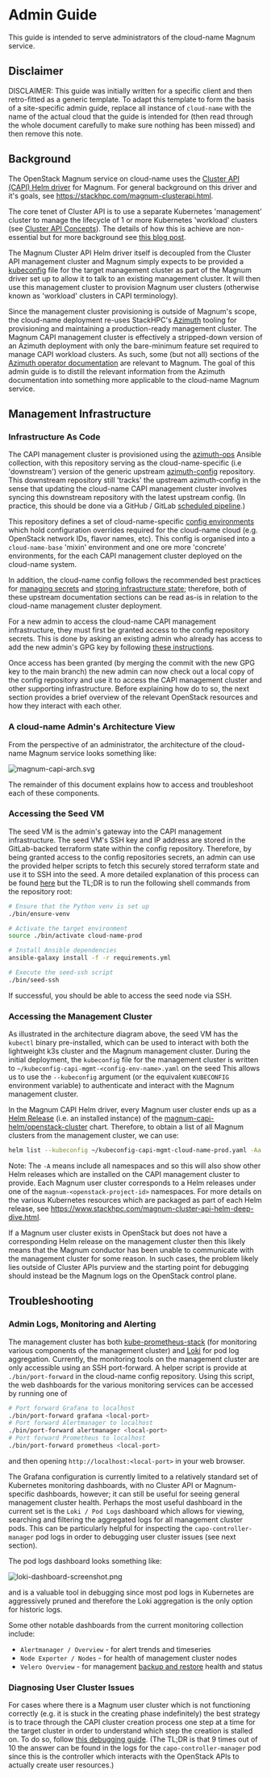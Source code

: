 # Admin Guide

This guide is intended to serve administrators of the cloud-name Magnum service.

## Disclaimer

DISCLAIMER: This guide was initially written for a specific client and then retro-fitted as a generic template. To adapt this template to form the basis of a site-specific admin guide, replace all instance of `cloud-name` with the name of the actual cloud that the guide is intended for (then read through the whole document carefully to make sure nothing has been missed) and then remove this note.

## Background

The OpenStack Magnum service on cloud-name uses the [Cluster API (CAPI) Helm driver](https://opendev.org/openstack/magnum-capi-helm) for Magnum. For general background on this driver and it's goals, see <https://stackhpc.com/magnum-clusterapi.html>.

The core tenet of Cluster API is to use a separate Kubernetes 'management' cluster to manage the lifecycle of 1 or more Kubernetes 'workload' clusters (see [Cluster API Concepts](https://cluster-api.sigs.k8s.io/user/concepts)). The details of how this is achieve are non-essential but for more background see [this blog post](https://www.stackhpc.com/magnum-cluster-api-helm-deep-dive.html).

The Magnum Cluster API Helm driver itself is decoupled from the Cluster API management cluster and Magnum simply expects to be provided a [kubeconfig](https://kubernetes.io/docs/concepts/configuration/organize-cluster-access-kubeconfig/) file for the target management cluster as part of the Magnum driver set up to allow it to talk to an existing management cluster.
It will then use this management cluster to provision Magnum user clusters (otherwise known as 'workload' clusters in CAPI terminology).

Since the management cluster provisioning is outside of Magnum's scope, the cloud-name deployment re-uses StackHPC's [Azimuth](https://azimuth-config.readthedocs.io/en/stable/) tooling for provisioning and maintaining a production-ready management cluster.
The Magnum CAPI management cluster is effectively a stripped-down version of an Azimuth deployment with only the bare-minimum feature set required to manage CAPI workload clusters.
As such, some (but not all) sections of the [Azimuth operator documentation](https://azimuth-config.readthedocs.io) are relevant to Magnum. The goal of this admin guide is to distill the relevant information from the Azimuth documentation into something more applicable to the cloud-name Magnum service.

## Management Infrastructure

### Infrastructure As Code

The CAPI management cluster is provisioned using the [azimuth-ops](https://github.com/azimuth-cloud/ansible-collection-azimuth-ops?tab=readme-ov-file) Ansible collection, with this repository serving as the cloud-name-specific (i.e 'downstream') version of the generic upstream [azimuth-config](https://github.com/azimuth-cloud/azimuth-config) repository.
This downstream repository still 'tracks' the upstream azimuth-config in the sense that updating the cloud-name CAPI management cluster involves syncing this downstream repository with the latest upstream config. (In practice, this should be done via a GitHub / GitLab [scheduled pipeline](https://azimuth-config.readthedocs.io/en/stable/deployment/automation/#automated-upgrades).)

This repository defines a set of cloud-name-specific [config environments](https://azimuth-config.readthedocs.io/en/stable/environments/) which hold configuration overrides required for the cloud-name cloud (e.g. OpenStack network IDs, flavor names, etc).
This config is organised into a `cloud-name-base` 'mixin' environment and one ore more 'concrete' environments, for the each CAPI management cluster deployed on the cloud-name system.

In addition, the cloud-name config follows the recommended best practices for [managing secrets](https://azimuth-config.readthedocs.io/en/stable/repository/secrets/) and [storing infrastructure state](https://azimuth-config.readthedocs.io/en/stable/repository/opentofu/); therefore, both of these upstream documentation sections can be read as-is in relation to the cloud-name management cluster deployment.

For a new admin to access the cloud-name CAPI management infrastructure, they must first be granted access to the config repository secrets. This is done by asking an existing admin who already has access to add the new admin's GPG key by following [these instructions](https://azimuth-config.readthedocs.io/en/stable/repository/secrets/#using-gpg-keys).

Once access has been granted (by merging the commit with the new GPG key to the main branch) the new admin can now check out a local copy of the config repository and use it to access the CAPI management cluster and other supporting infrastructure. Before explaining how do to so, the next section provides a brief overview of the relevant OpenStack resources and how they interact with each other.

### A cloud-name Admin's Architecture View

From the perspective of an administrator, the architecture of the cloud-name Magnum service looks something like:

![magnum-capi-arch.svg](./magnum-capi-arch.svg)

The remainder of this document explains how to access and troubleshoot each of these components.

### Accessing the Seed VM

The seed VM is the admin's gateway into the CAPI management infrastructure. The seed VM's SSH key and IP address are stored in the GitLab-backed terraform state within the config repository. Therefore, by being granted access to the config repositories secrets, an admin can use the provided helper scripts to fetch this securely stored terraform state and use it to SSH into the seed.
A more detailed explanation of this process can be found [here](https://azimuth-config.readthedocs.io/en/stable/debugging/access-k3s/) but the TL;DR is to run the following shell commands from the repository root:

```sh
# Ensure that the Python venv is set up
./bin/ensure-venv

# Activate the target environment
source ./bin/activate cloud-name-prod

# Install Ansible dependencies
ansible-galaxy install -f -r requirements.yml

# Execute the seed-ssh script
./bin/seed-ssh
```

If successful, you should be able to access the seed node via SSH.

### Accessing the Management Cluster

As illustrated in the architecture diagram above, the seed VM has the `kubectl` binary pre-installed, which can be used to interact with both the lightweight k3s cluster and the Magnum management cluster.
During the initial deployment, the `kubeconfig` file for the management cluster is written to `~/kubeconfig-capi-mgmt-<config-env-name>.yaml` on the seed
This allows us to use the `--kubeconfig` argument (or the equivalent `KUBECONFIG` environment variable) to authenticate and interact with the Magnum management cluster.

In the Magnum CAPI Helm driver, every Magnum user cluster ends up as a [Helm Release](https://helm.sh/docs/intro/using_helm/#three-big-concepts) (i.e. an installed instance) of the [magnum-capi-helm/openstack-cluster](https://github.com/azimuth-cloud/capi-helm-charts/tree/main/charts/openstack-cluster) chart. Therefore, to obtain a list of all Magnum clusters from the management cluster, we can use:

```sh
helm list --kubeconfig ~/kubeconfig-capi-mgmt-cloud-name-prod.yaml -Aa
```

Note: The `-A` means include all namespaces and so this will also show other Helm releases which are installed on the CAPI management cluster to provide. Each Magnum user cluster corresponds to a Helm releases under one of the `magnum-<openstack-project-id>` namespaces.
For more details on the various Kubernetes resources which are packaged as part of each Helm release, see <https://www.stackhpc.com/magnum-cluster-api-helm-deep-dive.html>.

If a Magnum user cluster exists in OpenStack but does not have a corresponding Helm release on the management cluster then this likely means that the Magnum conductor has been unable to communicate with the management cluster for some reason.
In such cases, the problem likely lies outside of Cluster APIs purview and the starting point for debugging should instead be the Magnum logs on the OpenStack control plane.

## Troubleshooting

### Admin Logs, Monitoring and Alerting

The management cluster has both [kube-prometheus-stack](https://github.com/prometheus-operator/kube-prometheus) (for monitoring various components of the management cluster) and [Loki](https://github.com/grafana/loki) for pod log aggregation.
Currently, the monitoring tools on the management cluster are only accessible using an SSH port-forward. A helper script is provide at `./bin/port-forward` in the cloud-name config repository. Using this script, the web dashboards for the various monitoring services can be accessed by running one of

```sh
# Port forward Grafana to localhost
./bin/port-forward grafana <local-port>
# Port forward Alertmanager to localhost
./bin/port-forward alertmanager <local-port>
# Port forward Prometheus to localhost
./bin/port-forward prometheus <local-port>
```

and then opening `http://localhost:<local-port>` in your web browser.

The Grafana configuration is currently limited to a relatively standard set of Kubernetes monitoring dashboards, with no Cluster API or Magnum-specific dashboards, however; it can still be useful for seeing general management cluster health.
Perhaps the most useful dashboard in the current set is the `Loki / Pod Logs` dashboard which allows for viewing, searching and filtering the aggregated logs for all management cluster pods.
This can be particularly helpful for inspecting the `capo-controller-manager` pod logs in order to debugging user cluster issues (see next section).

The pod logs dashboard looks something like:

![loki-dashboard-screenshot.png](./loki-dashboard-screenshot.png)

and is a valuable tool in debugging since most pod logs in Kubernetes are aggressively pruned and therefore the Loki aggregation is the only option for historic logs.

Some other notable dashboards from the current monitoring collection include:

- `Alertmanager / Overview` - for alert trends and timeseries
- `Node Exporter / Nodes` - for health of management cluster nodes
- `Velero Overview` - for management [backup and restore](https://azimuth-config.readthedocs.io/en/stable/configuration/15-disaster-recovery/) health and status

### Diagnosing User Cluster Issues

For cases where there is a Magnum user cluster which is not functioning correctly (e.g. it is stuck in the creating phase indefinitely) the best strategy is to trace through the CAPI cluster creation process one step at a time for the target cluster in order to understand which step the creation is stalled on. To do so, follow [this debugging guide](https://github.com/azimuth-cloud/capi-helm-charts/blob/main/charts/openstack-cluster/DEBUGGING.md).
(The TL;DR is that 9 times out of 10 the answer can be found in the logs for the `capo-controller-manager` pod since this is the controller which interacts with the OpenStack APIs to actually create user resources.)
